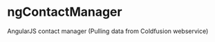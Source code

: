 ngContactManager
================

AngularJS contact manager (Pulling data from Coldfusion webservice)
